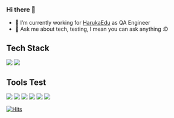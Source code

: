 ### Hi there 👋 
- 🔭 I’m currently working for [HarukaEdu](https://harukaedu.com/) as QA Engineer
- 💬 Ask me about tech, testing, I mean you can ask anything :D

## Tech Stack

![](https://img.shields.io/badge/-Java-informational?style=flat&logo=java&logoColor=white&color=red)
![](https://img.shields.io/badge/-Groovy-informational?style=flat&logo=groovy&logoColor=white&color=blue)

## Tools Test

![](https://img.shields.io/badge/-Selenium-informational?style=flat&logo=selenium&logoColor=white&color=lightgrey)
![](https://img.shields.io/badge/-Katalon-informational?style=flat&logo=katalon-studio&logoColor=white&color=success)
![](https://img.shields.io/badge/-Cucumber-informational?style=flat&logo=cucumber&logoColor=white&color=success)
![](https://img.shields.io/badge/-Java-informational?style=flat&logo=java&logoColor=white&color=red)
![](https://img.shields.io/badge/-TestNG-informational?style=flat&logo=testng&logoColor=white&color=grey)
![](https://img.shields.io/badge/-Groovy-informational?style=flat&logo=apache-groovy&logoColor=white&color=blue)



[![Hits](https://hits.seeyoufarm.com/api/count/incr/badge.svg?url=https%3A%2F%2Fgithub.com%2Fpandurijal%2Fhit-counter&count_bg=%2379C83D&title_bg=%23555555&icon=&icon_color=%23E7E7E7&title=Visited&edge_flat=false)](https://hits.seeyoufarm.com)

<!--
**pempekriting/pempekriting** is a ✨ _special_ ✨ repository because its `README.md` (this file) appears on your GitHub profile.

Here are some ideas to get you started:

- 🔭 I’m currently working on ...
- 🌱 I’m currently learning ...
- 👯 I’m looking to collaborate on ...
- 🤔 I’m looking for help with ...
- 💬 Ask me about ...
- 📫 How to reach me: ...
- 😄 Pronouns: ...
- ⚡ Fun fact: ...
-->
